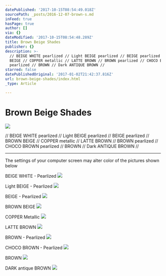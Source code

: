 ```yaml
---
datePublished: '2017-10-15T08:54:49.018Z'
sourcePath: _posts/2016-12-07-brown-s.md
inFeed: true
hasPage: true
author: []
via: {}
dateModified: '2017-10-15T08:54:48.289Z'
title: Brown Beige Shades
publisher: {}
description: >-
  // BEIGE WHITE pearlized // Light BEIGE pearlized // BEIGE pearlized // BROWN
  BEIGE // COPPER metallic // LATTE BROWN // BROWN pearlized // CHOCO BROWN
  pearlized // BROWN // Dark ANTIQUE BROWN //
starred: false
datePublishedOriginal: '2017-01-02T21:42:37.816Z'
url: brown-beige-shades/index.html
_type: Article

---
```

# Brown Beige Shades
![](https://the-grid-user-content.s3-us-west-2.amazonaws.com/69ea679d-b657-432f-8a6d-6fce3632ea51.jpg)

// BEIGE WHITE pearlized // Light BEIGE pearlized // BEIGE pearlized // BROWN BEIGE // COPPER metallic // LATTE BROWN // BROWN pearlized // CHOCO BROWN pearlized // BROWN // Dark ANTIQUE BROWN //

---

The settings of your computer screen may alter color of the pictures shown below

BEIGE WHITE - Pearlized
![](https://the-grid-user-content.s3-us-west-2.amazonaws.com/8ee998ee-9c17-42ec-8b89-6605c1f4ae89.jpg)

Light BEIGE - Pearlized
![](https://the-grid-user-content.s3-us-west-2.amazonaws.com/3b35c247-8a62-4c07-ade2-5d035672c086.jpg)

BEIGE - Pearlized
![](https://the-grid-user-content.s3-us-west-2.amazonaws.com/9aac836d-3610-4f07-93e0-1a0546c7a43b.jpg)

BROWN BEIGE
![](https://the-grid-user-content.s3-us-west-2.amazonaws.com/27b780ac-c3fd-414b-adbf-431185a762ac.jpg)

COPPER Metallic
![](https://the-grid-user-content.s3-us-west-2.amazonaws.com/0d8cd9e8-a883-4bf5-889f-9400f276c14b.jpg)

LATTE BROWN
![](https://the-grid-user-content.s3-us-west-2.amazonaws.com/acbeebdd-b0fd-40f6-8a62-84f965667711.jpg)

BROWN - Pearlized
![](https://the-grid-user-content.s3-us-west-2.amazonaws.com/d3406e5b-815b-44f4-bdec-2b408465e1ae.jpg)

CHOCO BROWN - Pearlized
![](https://the-grid-user-content.s3-us-west-2.amazonaws.com/521384f9-2d3d-4123-8988-cb251133a023.jpg)

BROWN
![](https://the-grid-user-content.s3-us-west-2.amazonaws.com/37e2e974-0f05-40ba-83c8-a5742721120a.jpg)

DARK antique BROWN
![](https://the-grid-user-content.s3-us-west-2.amazonaws.com/ac8a92ea-ca90-48a1-8314-dfeeeb3a2105.jpg)
